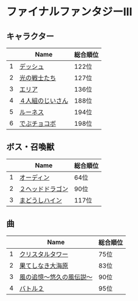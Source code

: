 # ファイナルファンタジーIII

## キャラクター
||Name|総合順位|
|-|-|-|
|1|[デッシュ](https://www.google.co.jp/search?hl=jp&gl=JP&tbm=isch&q=%E3%83%87%E3%83%83%E3%82%B7%E3%83%A5+%E3%83%95%E3%82%A1%E3%82%A4%E3%83%8A%E3%83%AB%E3%83%95%E3%82%A1%E3%83%B3%E3%82%BF%E3%82%B8%E3%83%BCIII)|122位|
|2|[光の戦士たち](https://www.google.co.jp/search?hl=jp&gl=JP&tbm=isch&q=%E5%85%89%E3%81%AE%E6%88%A6%E5%A3%AB%E3%81%9F%E3%81%A1+%E3%83%95%E3%82%A1%E3%82%A4%E3%83%8A%E3%83%AB%E3%83%95%E3%82%A1%E3%83%B3%E3%82%BF%E3%82%B8%E3%83%BCIII)|127位|
|3|[エリア](https://www.google.co.jp/search?hl=jp&gl=JP&tbm=isch&q=%E3%82%A8%E3%83%AA%E3%82%A2+%E3%83%95%E3%82%A1%E3%82%A4%E3%83%8A%E3%83%AB%E3%83%95%E3%82%A1%E3%83%B3%E3%82%BF%E3%82%B8%E3%83%BCIII)|136位|
|4|[４人組のじいさん](https://www.google.co.jp/search?hl=jp&gl=JP&tbm=isch&q=%EF%BC%94%E4%BA%BA%E7%B5%84%E3%81%AE%E3%81%98%E3%81%84%E3%81%95%E3%82%93+%E3%83%95%E3%82%A1%E3%82%A4%E3%83%8A%E3%83%AB%E3%83%95%E3%82%A1%E3%83%B3%E3%82%BF%E3%82%B8%E3%83%BCIII)|188位|
|5|[ルーネス](https://www.google.co.jp/search?hl=jp&gl=JP&tbm=isch&q=%E3%83%AB%E3%83%BC%E3%83%8D%E3%82%B9+%E3%83%95%E3%82%A1%E3%82%A4%E3%83%8A%E3%83%AB%E3%83%95%E3%82%A1%E3%83%B3%E3%82%BF%E3%82%B8%E3%83%BCIII)|194位|
|6|[でぶチョコボ](https://www.google.co.jp/search?hl=jp&gl=JP&tbm=isch&q=%E3%81%A7%E3%81%B6%E3%83%81%E3%83%A7%E3%82%B3%E3%83%9C+%E3%83%95%E3%82%A1%E3%82%A4%E3%83%8A%E3%83%AB%E3%83%95%E3%82%A1%E3%83%B3%E3%82%BF%E3%82%B8%E3%83%BCIII)|198位|

## ボス・召喚獣
||Name|総合順位|
|-|-|-|
|1|[オーディン](https://www.google.co.jp/search?hl=jp&gl=JP&tbm=isch&q=%E3%82%AA%E3%83%BC%E3%83%87%E3%82%A3%E3%83%B3+%E3%83%95%E3%82%A1%E3%82%A4%E3%83%8A%E3%83%AB%E3%83%95%E3%82%A1%E3%83%B3%E3%82%BF%E3%82%B8%E3%83%BCIII)|64位|
|2|[２ヘッドドラゴン](https://www.google.co.jp/search?hl=jp&gl=JP&tbm=isch&q=%EF%BC%92%E3%83%98%E3%83%83%E3%83%89%E3%83%89%E3%83%A9%E3%82%B4%E3%83%B3+%E3%83%95%E3%82%A1%E3%82%A4%E3%83%8A%E3%83%AB%E3%83%95%E3%82%A1%E3%83%B3%E3%82%BF%E3%82%B8%E3%83%BCIII)|90位|
|3|[まどうしハイン](https://www.google.co.jp/search?hl=jp&gl=JP&tbm=isch&q=%E3%81%BE%E3%81%A9%E3%81%86%E3%81%97%E3%83%8F%E3%82%A4%E3%83%B3+%E3%83%95%E3%82%A1%E3%82%A4%E3%83%8A%E3%83%AB%E3%83%95%E3%82%A1%E3%83%B3%E3%82%BF%E3%82%B8%E3%83%BCIII)|117位|

## 曲
||Name|総合順位|
|-|-|-|
|1|[クリスタルタワー](https://www.youtube.com/results?search_query=%E3%82%AF%E3%83%AA%E3%82%B9%E3%82%BF%E3%83%AB%E3%82%BF%E3%83%AF%E3%83%BC+%E3%83%95%E3%82%A1%E3%82%A4%E3%83%8A%E3%83%AB%E3%83%95%E3%82%A1%E3%83%B3%E3%82%BF%E3%82%B8%E3%83%BCIII)|75位|
|2|[果てしなき大海原](https://www.youtube.com/results?search_query=%E6%9E%9C%E3%81%A6%E3%81%97%E3%81%AA%E3%81%8D%E5%A4%A7%E6%B5%B7%E5%8E%9F+%E3%83%95%E3%82%A1%E3%82%A4%E3%83%8A%E3%83%AB%E3%83%95%E3%82%A1%E3%83%B3%E3%82%BF%E3%82%B8%E3%83%BCIII)|83位|
|3|[風の追憶～悠久の風伝説～](https://www.youtube.com/results?search_query=%E9%A2%A8%E3%81%AE%E8%BF%BD%E6%86%B6%EF%BD%9E%E6%82%A0%E4%B9%85%E3%81%AE%E9%A2%A8%E4%BC%9D%E8%AA%AC%EF%BD%9E+%E3%83%95%E3%82%A1%E3%82%A4%E3%83%8A%E3%83%AB%E3%83%95%E3%82%A1%E3%83%B3%E3%82%BF%E3%82%B8%E3%83%BCIII)|90位|
|4|[バトル２](https://www.youtube.com/results?search_query=%E3%83%90%E3%83%88%E3%83%AB%EF%BC%92+%E3%83%95%E3%82%A1%E3%82%A4%E3%83%8A%E3%83%AB%E3%83%95%E3%82%A1%E3%83%B3%E3%82%BF%E3%82%B8%E3%83%BCIII)|95位|

